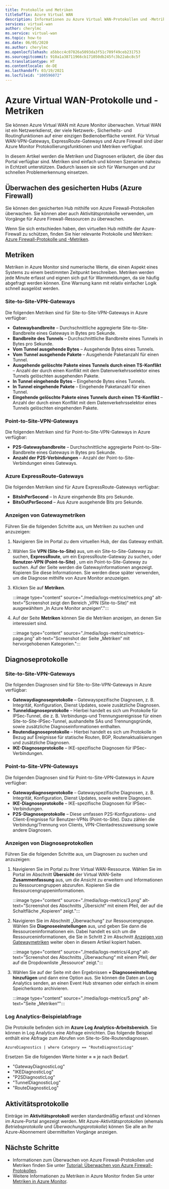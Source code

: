 ```yaml
---
title: Protokolle und Metriken
titleSuffix: Azure Virtual WAN
description: Informationen zu Azure Virtual WAN-Protokollen und -Metriken
services: virtual-wan
author: cherylmc
ms.service: virtual-wan
ms.topic: how-to
ms.date: 06/05/2020
ms.author: cherylmc
ms.openlocfilehash: a5bbcc4c07826a5093da3f51c709f49ceb231753
ms.sourcegitcommit: 910a1a38711966cb171050db245fc3b22abc8c5f
ms.translationtype: HT
ms.contentlocale: de-DE
ms.lasthandoff: 03/19/2021
ms.locfileid: "100596072"
---
```

# <a name="azure-virtual-wan-logs-and-metrics"></a>Azure Virtual WAN-Protokolle und -Metriken

Sie können Azure Virtual WAN mit Azure Monitor überwachen. Virtual WAN ist ein Netzwerkdienst, der viele Netzwerk-, Sicherheits- und Routingfunktionen auf einer einzigen Bedienoberfläche vereint. Für Virtual WAN-VPN-Gateways, ExpressRoute-Gateways und Azure Firewall sind über Azure Monitor Protokollierungsfunktionen und Metriken verfügbar.

In diesem Artikel werden die Metriken und Diagnosen erläutert, die über das Portal verfügbar sind. Metriken sind einfach und können Szenarien nahezu in Echtzeit unterstützen. Dadurch lassen sie sich für Warnungen und zur schnellen Problemerkennung einsetzen.

## <a name="monitoring-secured-hub-azure-firewall"></a>Überwachen des gesicherten Hubs (Azure Firewall) 

Sie können den gesicherten Hub mithilfe von Azure Firewall-Protokollen überwachen. Sie können aber auch Aktivitätsprotokolle verwenden, um Vorgänge für Azure Firewall-Ressourcen zu überwachen.

Wenn Sie sich entschieden haben, den virtuellen Hub mithilfe der Azure-Firewall zu schützen, finden Sie hier relevante Protokolle und Metriken: [Azure Firewall-Protokolle und -Metriken](../firewall/logs-and-metrics.md).

## <a name="metrics"></a>Metriken

Metriken in Azure Monitor sind numerische Werte, die einen Aspekt eines Systems zu einem bestimmten Zeitpunkt beschreiben. Metriken werden jede Minute erfasst und eignen sich gut für Warnmeldungen, da sie häufig abgefragt werden können. Eine Warnung kann mit relativ einfacher Logik schnell ausgelöst werden.

### <a name="site-to-site-vpn-gateways"></a>Site-to-Site-VPN-Gateways

Die folgenden Metriken sind für Site-to-Site-VPN-Gateways in Azure verfügbar:

* **Gatewaybandbreite** – Durchschnittliche aggregierte Site-to-Site-Bandbreite eines Gateways in Bytes pro Sekunde.
* **Bandbreite des Tunnels** – Durchschnittliche Bandbreite eines Tunnels in Bytes pro Sekunde.
* **Vom Tunnel ausgehende Bytes** – Ausgehende Bytes eines Tunnels. 
* **Vom Tunnel ausgehende Pakete** – Ausgehende Paketanzahl für einen Tunnel. 
* **Ausgehende gelöschte Pakete eines Tunnels durch einen TS-Konflikt** – Anzahl der durch einen Konflikt mit dem Datenverkehrsselektor eines Tunnels gelöschten ausgehenden Pakete. 
* **In Tunnel eingehende Bytes** – Eingehende Bytes eines Tunnels. 
* **In Tunnel eingehende Pakete** – Eingehende Paketanzahl für einen Tunnel. 
* **Eingehende gelöschte Pakete eines Tunnels durch einen TS-Konflikt** – Anzahl der durch einen Konflikt mit dem Datenverkehrsselektor eines Tunnels gelöschten eingehenden Pakete. 

### <a name="point-to-site-vpn-gateways"></a>Point-to-Site-VPN-Gateways

Die folgenden Metriken sind für Point-to-Site-VPN-Gateways in Azure verfügbar:

* **P2S-Gatewaybandbreite** – Durchschnittliche aggregierte Point-to-Site-Bandbreite eines Gateways in Bytes pro Sekunde.
* **Anzahl der P2S-Verbindungen** – Anzahl der Point-to-Site-Verbindungen eines Gateways.

### <a name="azure-expressroute-gateways"></a>Azure ExpressRoute-Gateways

Die folgenden Metriken sind für Azure ExpressRoute-Gateways verfügbar:

* **BitsInPerSecond** – In Azure eingehende Bits pro Sekunde.
* **BitsOutPerSecond** – Aus Azure ausgehende Bits pro Sekunde.

### <a name="view-gateway-metrics"></a><a name="metrics-steps"></a>Anzeigen von Gatewaymetriken

Führen Sie die folgenden Schritte aus, um Metriken zu suchen und anzuzeigen:

1. Navigieren Sie im Portal zu dem virtuellen Hub, der das Gateway enthält.

2. Wählen Sie **VPN (Site-to-Site)** aus, um ein Site-to-Site-Gateway zu suchen, **ExpressRoute**, um ein ExpressRoute-Gateway zu suchen, oder **Benutzer-VPN (Point-to-Site)** , um ein Point-to-Site-Gateway zu suchen. Auf der Seite werden die Gatewayinformationen angezeigt. Kopieren Sie diese Informationen. Sie werden diese später verwenden, um die Diagnose mithilfe von Azure Monitor anzuzeigen.

3. Klicken Sie auf **Metriken**.

   :::image type="content" source="./media/logs-metrics/metrics.png" alt-text="Screenshot zeigt den Bereich „VPN (Site-to-Site)“ mit ausgewähltem „In Azure Monitor anzeigen“.":::

4. Auf der Seite **Metriken** können Sie die Metriken anzeigen, an denen Sie interessiert sind.

   :::image type="content" source="./media/logs-metrics/metrics-page.png" alt-text="Screenshot der Seite „Metriken“ mit hervorgehobenen Kategorien.":::

## <a name="diagnostic-logs"></a><a name="diagnostic"></a>Diagnoseprotokolle

### <a name="site-to-site-vpn-gateways"></a>Site-to-Site-VPN-Gateways

Die folgenden Diagnosen sind für Site-to-Site-VPN-Gateways in Azure verfügbar:

* **Gatewaydiagnoseprotokolle** – Gatewayspezifische Diagnosen, z. B. Integrität, Konfiguration, Dienst Updates, sowie zusätzliche Diagnosen.
* **Tunneldiagnoseprotokolle** – Hierbei handelt es sich um Protokolle für IPSec-Tunnel, die z. B. Verbindungs-und Trennungsereignisse für einen Site-to-Site-IPSec-Tunnel, aushandelte SAs und Trennungsgründe, sowie zusätzliche Diagnoseinformationen enthalten.
* **Routendiagnoseprotokolle** – Hierbei handelt es sich um Protokolle in Bezug auf Ereignisse für statische Routen, BGP, Routenaktualisierungen und zusätzliche Diagnosen.
* **IKE-Diagnoseprotokolle** – IKE-spezifische Diagnosen für IPSec-Verbindungen.

### <a name="point-to-site-vpn-gateways"></a>Point-to-Site-VPN-Gateways

Die folgenden Diagnosen sind für Point-to-Site-VPN-Gateways in Azure verfügbar:

* **Gatewaydiagnoseprotokolle** – Gatewayspezifische Diagnosen, z. B. Integrität, Konfiguration, Dienst Updates, sowie weitere Diagnosen.
* **IKE-Diagnoseprotokolle** – IKE-spezifische Diagnosen für IPSec-Verbindungen.
* **P2S-Diagnoseprotokolle** – Diese umfassen P2S-Konfigurations- und Client-Ereignisse für Benutzer-VPNs (Point-to-Site). Dazu zählen die Verbindung/Trennung von Clients, VPN-Clientadresszuweisung sowie andere Diagnosen.

### <a name="view-diagnostic-logs"></a><a name="diagnostic-steps"></a>Anzeigen von Diagnoseprotokollen

Führen Sie die folgenden Schritte aus, um Diagnosen zu suchen und anzuzeigen:

1. Navigieren Sie im Portal zu Ihrer Virtual WAN-Ressource. Wählen Sie im Portal im Abschnitt **Übersicht** der Virtual WAN-Seite **Zusammenfassung** aus, um die Ansicht zu erweitern und Informationen zu Ressourcengruppen abzurufen. Kopieren Sie die Ressourcengruppeninformationen.

   :::image type="content" source="./media/logs-metrics/3.png" alt-text="Screenshot des Abschnitts „Übersicht“ mit einem Pfeil, der auf die Schaltfläche „Kopieren“ zeigt.":::

2. Navigieren Sie im Abschnitt „Überwachung“ zur Ressourcengruppe. Wählen Sie **Diagnoseeinstellungen** aus, und geben Sie dann die Ressourceninformationen ein. Dabei handelt es sich um die Ressourceninformationen, die Sie in Schritt 2 im Abschnitt [Anzeigen von Gatewaymetriken](#metrics-steps) weiter oben in diesem Artikel kopiert haben.

   :::image type="content" source="./media/logs-metrics/4.png" alt-text="Screenshot des Abschnitts „Überwachung“ mit einem Pfeil, der auf die Dropdownliste „Ressource“ zeigt.":::

3. Wählen Sie auf der Seite mit den Ergebnissen **+ Diagnoseeinstellung hinzufügen** und dann eine Option aus. Sie können die Daten an Log Analytics senden, an einen Event Hub streamen oder einfach in einem Speicherkonto archivieren.

   :::image type="content" source="./media/logs-metrics/5.png" alt-text="Seite „Metriken“":::

### <a name="log-analytics-sample-query"></a><a name="sample-query"></a>Log Analytics-Beispielabfrage

Die Protokolle befinden sich im **Azure Log Analytics-Arbeitsbereich**. Sie können in Log Analytics eine Abfrage einrichten. Das folgende Beispiel enthält eine Abfrage zum Abrufen von Site-to-Site-Routendiagnosen.

```AzureDiagnostics | where Category == "RouteDiagnosticLog"```

Ersetzen Sie die folgenden Werte hinter **= =** je nach Bedarf.

* "GatewayDiagnosticLog"
* "IKEDiagnosticLog"
* "P2SDiagnosticLog”
* "TunnelDiagnosticLog"
* "RouteDiagnosticLog"

## <a name="activity-logs"></a><a name="activity-logs"></a>Aktivitätsprotokolle

Einträge im **Aktivitätsprotokoll** werden standardmäßig erfasst und können im Azure-Portal angezeigt werden. Mit Azure-Aktivitätsprotokollen (ehemals *Betriebsprotokolle* und *Überwachungsprotokolle*) können Sie alle an Ihr Azure-Abonnement übermittelten Vorgänge anzeigen.

## <a name="next-steps"></a>Nächste Schritte

* Informationen zum Überwachen von Azure Firewall-Protokollen und Metriken finden Sie unter [Tutorial: Überwachen von Azure Firewall-Protokollen](../firewall/firewall-diagnostics.md).
* Weitere Informationen zu Metriken in Azure Monitor finden Sie unter [Metriken in Azure Monitor](../azure-monitor/essentials/data-platform-metrics.md).
